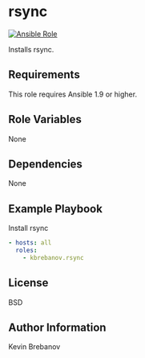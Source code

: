 rsync
=====

[![Ansible Role](https://img.shields.io/ansible/role/3303.svg)](https://galaxy.ansible.com/list#/roles/3303)

Installs rsync.

Requirements
------------

This role requires Ansible 1.9 or higher.

Role Variables
--------------

None

Dependencies
------------

None

Example Playbook
----------------

Install rsync
```yaml
- hosts: all
  roles:
    - kbrebanov.rsync
```

License
-------

BSD

Author Information
------------------

Kevin Brebanov
